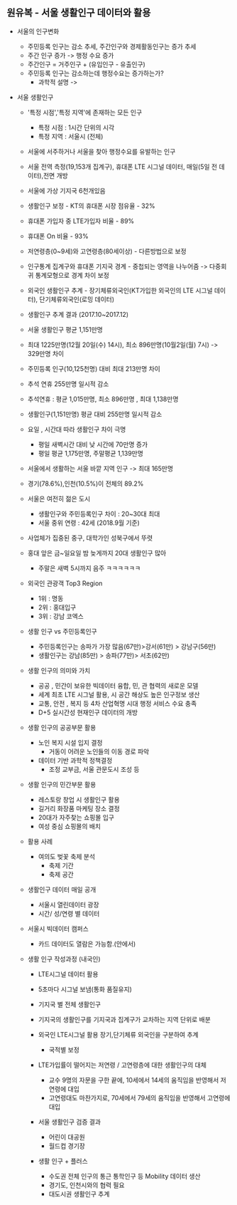 ## 원유복 - 서울 생활인구 데이터와 활용

* 서울의 인구변화

  * 주민등록 인구는 감소 추세, 주간인구와 경제활동인구는 증가 추세
  * 주간 인구 증가 -> 행정 수요 증가
  * 주간인구 = 거주인구 + (유입인구 - 유출인구)
  * 주민등록 인구는 감소하는데 행정수요는 증가하는가?
    * 과학적 설명 -> 

* 서울 생활인구 

  * '특정 시점','특정 지역'에 존재하는 모든 인구

    * 특정 시점 : 1시간 단위의 시각
    * 특정 지역 : 서울시 (전체)

  * 서울에 서주하거나 서울을 찾아 행정수요를 유발하는 인구

  * 서울 전역 측정(19,153개 집계구), 휴대폰 LTE 시그널 데이터, 매일(5일 전 데이터),전면 개방

  * 서울에 가상 기지국 6천개있음

  * 생활인구 보정 - KT의 휴대폰 시장 점유율 - 32%

  * 휴대폰 가입자 중 LTE가입자 비율 - 89%

  * 휴대폰 On 비율 - 93%

  * 저연령층(0~9세)와 고연령층(80세이상) - 다른방법으로 보정

  * 인구통계 집계구와 휴대폰 기지국 경계 - 중첩되는 영역을 나누어줌 -> 다중회귀 통계모형으로 경계 차이 보정

  * 외국인 생활인구 추계 - 장기체류외국인(KT가입한 외국인의 LTE 시그널 데이터), 단기체류외국인(로밍 데이터)

  * 생활인구 추계 결과 (2017.10~2017.12)

  * 서울 생활인구 평균 1,151만명

  * 최대 1225만명(12월 20일(수) 14시), 최소 896만명(10월2일(월) 7시) -> 329만명 차이

  * 주민등록 인구(10,125천명) 대비 최대 213만명 차이

  * 추석 연휴 255만명 일시적 감소

  * 추석연휴 : 평균 1,015만명, 최소 896만명 , 최대 1,138만명

  * 생활인구(1,151만명) 평균 대비 255만명 일시적 감소

  * 요일 , 시간대 따라 생활인구 차이 극명

    * 평일 새벽시간 대비 낮 시간에 70만명 증가
    * 평일 평균 1,175만명, 주말평균 1,139만명

  * 서울에서 생활하는 서울 바깥 지역 인구 -> 최대 165만명

  * 경기(78.6%),인천(10.5%)이 전체의 89.2%

  * 서울은 여전히 젊은 도시 

    * 생활인구와 주민등록인구 차이 : 20~30대 최대
    * 서울 중위 연령 : 42세 (2018.9월 기준)

  * 사업체가 집중된 중구, 대학가인 성북구에서 뚜렷

  * 홍대 앞은 금~일요일 밤 늦게까지 20대 생활인구 많아

    * 주말은 새벽 5시까지 음주 ㅋㅋㅋㅋㅋㅋ

  * 외국인 관광객 Top3 Region 

    * 1위 : 명동
    * 2위 : 홍대입구
    * 3위 : 강남 코엑스

  * 생활 인구 vs 주민등록인구

    * 주민등록인구는 송파가 가장 많음(67만)>강서(61만) > 강남구(56만)
    * 생활인구는 강남(85만) > 송파(77만)> 서초(62만)

  * 생활 인구의 의미와 가치

    * 공공 , 민간이 보유한 빅데이터 융합, 민, 관 협력의 새로운 모델
    * 세계 최초 LTE 시그널 활용, 시 공간 해상도 높은 인구정보 생산
    * 교통, 안전 , 복지 등 4차 산업혁명 시대 행정 서비스 수요 충족
    * D+5 실시간성 현재인구 데이터의 개방

  * 생활 인구의 공공부문 활용

    * 노인 복지 시설 입지 결정
      * 거동이 어려운 노인들의 이동 경로 파악
    * 데이터 기반 과학적 정책결정
      * 조정 교부금, 서울 관문도시 조성 등

  * 생활 인구의 민간부문 활용

    * 레스토랑 창업 시 생활인구 활용
    * 길거리 화장품 마케팅 장소 결정
    * 20대가 자주찾는 쇼핑몰 입구
    * 여성 중심 쇼핑몰의 배치

  * 활용 사례

    * 여의도 벚꽃 축제 분석
      * 축제 기간
      * 축제 공간

  * 생활인구 데이터 매일 공개

    * 서울시 열린데이터 광장
    * 시간/ 성/연령 별 데이터

  * 서울시 빅데이터 캠퍼스

    * 카드 데이터도 열람은 가능함.(안에서)

  * 생활 인구 작성과정 (내국인)

    * LTE시그널 데이터 활용

    * 5초마다 시그널 보냄(통화 품질유지)

    * 기지국 별 전체 생활인구

    * 기지국의 생활인구를 기지국과 집계구가 교차하는 지역 단위로 배분

    * 외국인 LTE시그널 활용 장기,단기체류 외국인을 구분하여 추계

      * 국적별 보정

    * LTE가입률이 떨어지는 저연령 / 고연령층에 대한 생활인구의 대체 

      * 교수 9명의 자문을 구한 끝에, 10세에서 14세의 움직임을 반영해서 저연령에 대입
      * 고연령대도 마찬가지로, 70세에서 79세의 움직임을 반영해서 고연령에 대입

    * 서울 생활인구 검증 결과

      * 어린이 대공원
      * 월드컵 경기장

    * 생활 인구 + 플러스

      * 수도권 전체 인구의 통근 통학인구 등 Mobility 데이터 생산
      * 경기도, 인천시와의 협력 필요
      * 대도시권 생활인구 추계
